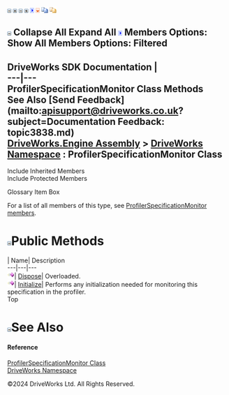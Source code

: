 ![](dotnetimages/collapse.gif) ![](dotnetimages/expand.gif) ![](dotnetimages/collapse.gif) ![](dotnetimages/expand.gif) ![](dotnetimages/drpdown.gif) ![](dotnetimages/drpdown_orange.gif) ![](dotnetimages/copycode.gif) ![](dotnetimages/copycodeHighlight.gif)

![](dotnetimages/collapse.gif) Collapse All Expand All ![](dotnetimages/drpdown.gif) Members Options: Show All  Members Options: Filtered   
---  
DriveWorks SDK Documentation  |   
---|---  
ProfilerSpecificationMonitor Class Methods   
See Also [Send Feedback](mailto:apisupport@driveworks.co.uk?subject=Documentation Feedback: topic3838.md)  
[DriveWorks.Engine Assembly](topic2156.md) > [DriveWorks Namespace](topic2159.md) : ProfilerSpecificationMonitor Class  
---  
  
Include Inherited Members    
Include Protected Members    


Glossary Item Box

For a list of all members of this type, see [ProfilerSpecificationMonitor members](topic3839.md).

# ![](dotnetimages/collapse.gif)Public Methods

| Name| Description  
---|---|---  
![Public Method](dotnetimages/publicMethod.gif)| [Dispose](topic3845.md)| Overloaded.   
![Public Method](dotnetimages/publicMethod.gif)| [Initialize](topic3848.md)| Performs any initialization needed for monitoring this specification in the profiler.   
Top

# ![](dotnetimages/collapse.gif)See Also

#### Reference

[ProfilerSpecificationMonitor Class](topic3838.md)   
[DriveWorks Namespace](topic2159.md)

©2024 DriveWorks Ltd. All Rights Reserved.
